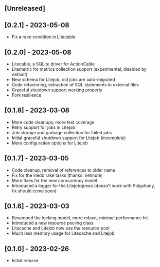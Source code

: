 ## [Unreleased]

## [0.2.1] - 2023-05-08

- Fix a race condition in Litecable

## [0.2.0] - 2023-05-08

- Litecable, a SQLite driver for ActionCable
- Litemetric for metrics collection support (experimental, disabled by default)
- New schema for Litejob, old jobs are auto-migrated
- Code refactoring, extraction of SQL statements to external files
- Graceful shutdown support working properly
- Fork resilience

## [0.1.8] - 2023-03-08

- More code cleanups, more test coverage
- Retry support for jobs in Litejob
- Job storage and garbage collection for failed jobs
- Initial graceful shutdown support for Litejob (incomplete)
- More configuration options for Litejob

## [0.1.7] - 2023-03-05

- Code cleanup, removal of references to older name
- Fix for the litedb rake tasks (thanks: netmute)
- More fixes for the new concurrency model
- Introduced a logger for the Litejobqueue (doesn't work with Polyphony, fix should come soon)

## [0.1.6] - 2023-03-03

- Revamped the locking model, more robust, minimal performance hit
- Introduced a new resource pooling class
- Litecache and Litejob now use the resource pool
- Much less memory usage for Litecache and Litejob

## [0.1.0] - 2023-02-26

- Initial release
